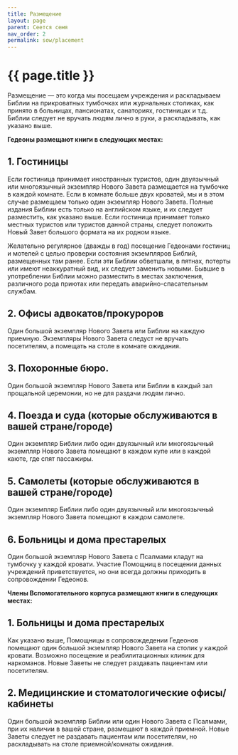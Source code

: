 ```yaml
---
title: Размещение
layout: page
parent: Сеется семя
nav_order: 2
permalink: sow/placement
---
```


# {{ page.title }}

Размещение — это когда мы посещаем учреждения и раскладываем Библии на
прикроватных тумбочках или журнальных столиках, как принято в больницах, пансионатах,
санаториях, гостиницах и т.д. Библии следует не вручать людям лично в руки,
а раскладывать, как указано выше.

**Гедеоны размещают книги в следующих местах:**

## 1. Гостиницы

Если гостиница принимает иностранных туристов, один двуязычный или
многоязычный экземпляр Нового Завета размещается на тумбочке в каждой комнате.
Если в комнате больше двух кроватей, мы и в этом случае размещаем только один
экземпляр Нового Завета. Полные издания Библии есть только на английском
языке, и их следует разместить, как указано выше. Если гостиница принимает
только местных туристов или туристов данной страны, следует положить Новый
Завет большого формата на их родном языке.

Желательно регулярное (дважды в год) посещение Гедеонами гостиниц и мотелей
с целью проверки состояния экземпляров Библий, размещенных там ранее. Если
эти Библии обветшали, в пятнах, потерты или имеют неаккуратный вид, их следует
заменить новыми. Бывшие в употреблении Библии можно разместить в местах
заключения, различного рода приютах или передать аварийно-спасательным
службам.

## 2. Офисы адвокатов/прокуроров

Один большой экземпляр Нового Завета или
Библии на каждую приемную. Экземпляры Нового Завета следуст не вручать
посетителям, а помещать на столе в комнате ожидания.

## 3. Похоронные бюро.

Один большой экземпляр Нового Завета или Библии в
каждый зал прощальной церемонии, но не для раздачи людям лично.

## 4. Поезда и суда (которые обслуживаются в вашей стране/городе)
Один экземпляр Библии либо один двуязычный или многоязычный экземпляр Нового
Завета помещают в каждом купе или в каждой каюте, где спят пассажиры.

## 5. Самолеты (которые обслуживаются в вашей стране/городе)

Один экземпляр Библии либо один двуязычный или многоязычный экземпляр Нового
Завета помещают в каждом самолете.

## 6. Больницы и дома престарелых

Один большой экземпляр Нового Завета с Псалмами кладут на тумбочку у каждой
кровати. Участие Помощниц в посещении данных учреждений приветствуется,
но они всегда должны приходить в сопровождении Гедеонов.

**Члены Вспомогательного корпуса размещают книги в следующих местах:**

## 1. Больницы и дома престарелых

Как указано выше, Помощницы в сопровождедении Гедеонов помещают один большой
экземпляр Нового Завета на столик у каждой кровати. Возможно посещение и
реабилитационных клиник для наркоманов. Новые Заветы не следует раздавать
пациентам или посетителям.

## 2. Медицинские и стоматологические офисы/кабинеты

Один большой экземпляр Библии или один Нового Завета с Псалмами, при их наличии в вашей стране,
размещают в каждой приемной. Новые Заветы следует не раздавать пациентам
или посетителям, но раскладывать на столе приемной/комнаты ожидания.
